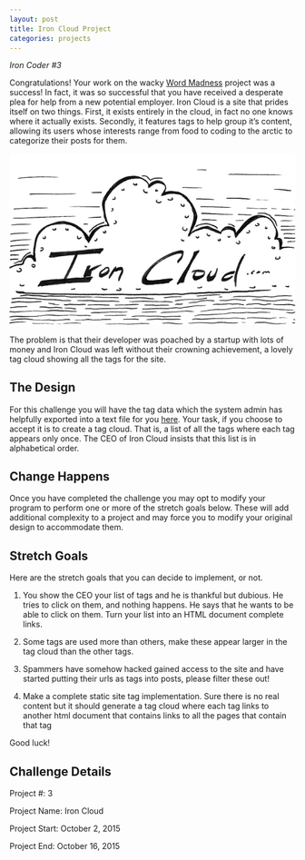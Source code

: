 ```yaml
---
layout: post
title: Iron Cloud Project
categories: projects
---
```



*Iron Coder #3*

Congratulations!  Your work on the wacky [Word Madness](http://iron-coder-challenges.github.io/projects/2015/09/18/word-madness-project/) project was a success!  In fact, it was so successful that you have received a desperate plea for help from a new potential employer. Iron Cloud is a site that prides itself on two things.  First, it exists entirely in the cloud, in fact no one knows where it actually exists.  Secondly, it features tags to help group it’s content, allowing its users whose interests range from food to coding to the arctic to categorize their posts for them.

![Iron Cloud](/images/ic003-iron-cloud.png)

The problem is that their developer was poached by a startup with lots of money and Iron Cloud was left without their crowning achievement, a lovely tag cloud showing all the tags for the site.

## The Design

For this challenge you will have the tag data which the system admin has helpfully exported into a text file for you [here](http://iron-coder-challenges.github.io/static/ic003-icloud-data.txt).  Your task, if you choose to accept it is to create a tag cloud.  That is, a list of all the tags where each tag appears only once.  The CEO of Iron Cloud insists that this list is in alphabetical order.

## Change Happens

Once you have completed the challenge you may opt to modify your program to perform one or more of the stretch goals below. These will add additional complexity to a project and may force you to modify your original design to accommodate them.

## Stretch Goals

Here are the stretch goals that you can decide to implement, or not.

1. You show the CEO your list of tags and he is thankful but dubious. He tries to click on them, and nothing happens.  He says that he wants to be able to click on them.  Turn your list into an HTML document complete links.

2. Some tags are used more than others, make these appear larger in the tag cloud than the other tags.

3. Spammers have somehow hacked gained access to the site and have started putting their urls as tags into posts, please filter these out!

4. Make a complete static site tag implementation.  Sure there is no real content but it should generate a tag cloud where each tag links to another html document that contains links to all the pages that contain that tag

Good luck!

## Challenge Details

Project #: 3

Project Name: Iron Cloud

Project Start: October 2, 2015

Project End: October 16, 2015

